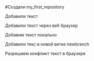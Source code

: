 #Создали my_first_repository

Добавили текст

Добавили текст через веб браузер

Добавим текст локально

Добавили текс в новой ветке newbranch

Разрешаем конфликт текст в браузере
